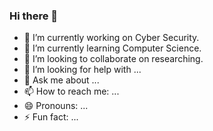 ### Hi there 👋


- 🔭 I’m currently working on Cyber Security.
- 🌱 I’m currently learning Computer Science.
- 👯 I’m looking to collaborate on researching.
- 🤔 I’m looking for help with ...
- 💬 Ask me about ...
- 📫 How to reach me: ...
- 😄 Pronouns: ...
- ⚡ Fun fact: ...
